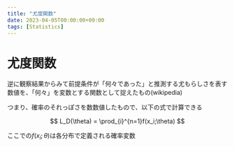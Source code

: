 ```yaml
---
title: "尤度関数"
date: 2023-04-05T00:00:00+09:00
tags: [Statistics]
---
```

# 尤度関数

逆に観察結果からみて前提条件が「何々であった」と推測する尤もらしさを表す数値を、「何々」を変数とする関数として捉えたもの(wikipedia)

つまり、確率のそれっぽさを数数値したもので、以下の式で計算できる

$$
L_D(\theta) = \prod_{i}^{n=1}f(x_i;\theta)	
$$

ここでの$f(x_i;\theta)$は各分布で定義される確率変数